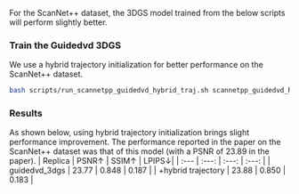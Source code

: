 For the ScanNet++ dataset, the 3DGS model trained from the below scripts will perform slightly better.  


### Train the Guidedvd 3DGS
We use a hybrid trajectory initialization for better performance on the ScanNet++ dataset. 
```bash
bash scripts/run_scannetpp_guidedvd_hybrid_traj.sh scannetpp_guidedvd_hybrid_traj 0,1
```


### Results
As shown below, using hybrid trajectory initialization brings slight performance improvement. The performance reported in the paper on the ScanNet++ dataset was that of this model (with a PSNR of 23.89 in the paper).
| Replica | PSNR&uparrow; | SSIM&uparrow; | LPIPS&downarrow;|
| :--- | :---: | :---: | :---: |
| guidedvd_3dgs | 23.77 | 0.848 | 0.187 |
| +hybrid trajectory  | 23.88 | 0.850 | 0.183 |
